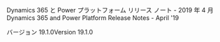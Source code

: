 <!-- This file contains localizable strings used in generating the custom PDF. Do not use as an include file in any web content. -->
<!-- strings for PDF page header -->

<span data-ttu-id="3c6ac-101">Dynamics 365 と Power プラットフォーム リリース ノート - 2019 年 4 月</span><span class="sxs-lookup"><span data-stu-id="3c6ac-101">Dynamics 365 and Power Platform Release Notes - April '19</span></span>

<span data-ttu-id="3c6ac-102">バージョン 19.1.0</span><span class="sxs-lookup"><span data-stu-id="3c6ac-102">Version 19.1.0</span></span>


